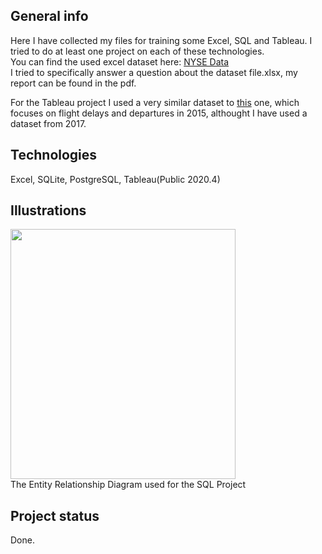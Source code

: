 ## General info
Here I have collected my files for training some Excel, SQL and Tableau. I tried to do at least one project on each of these technologies. <br>
You can find the used excel dataset here: [NYSE Data](https://www.kaggle.com/dgawlik/nyse) <br>
I tried to specifically answer a question about the dataset file.xlsx, my report can be found in the pdf. <p>
For the Tableau project I used a very similar dataset to [this](https://www.kaggle.com/usdot/flight-delays?select=flights.csv) one, which focuses on flight delays and departures in 2015, althought I have used a dataset from 2017.

## Technologies
Excel, SQLite, PostgreSQL, Tableau(Public 2020.4)

## Illustrations
<img src="https://user-images.githubusercontent.com/78420756/109421097-355a3a80-79d6-11eb-87b0-589c1c4c82eb.png" width="360" height="400"> <br>
The Entity Relationship Diagram used for the SQL Project <p>
  

## Project status
Done.

